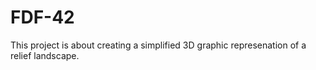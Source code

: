 # FDF-42
This project is about creating a simplified 3D graphic represenation of a relief landscape.
